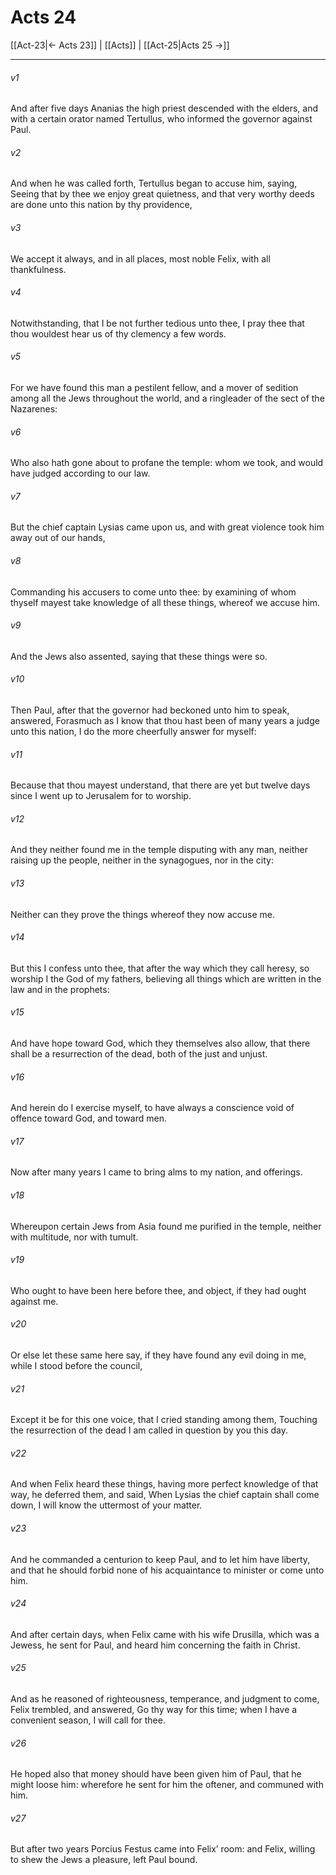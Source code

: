 # Acts 24

[[Act-23|← Acts 23]] | [[Acts]] | [[Act-25|Acts 25 →]]
***

###### v1
And after five days Ananias the high priest descended with the elders, and with a certain orator named Tertullus, who informed the governor against Paul.
###### v2
And when he was called forth, Tertullus began to accuse him, saying, Seeing that by thee we enjoy great quietness, and that very worthy deeds are done unto this nation by thy providence,
###### v3
We accept it always, and in all places, most noble Felix, with all thankfulness.
###### v4
Notwithstanding, that I be not further tedious unto thee, I pray thee that thou wouldest hear us of thy clemency a few words.
###### v5
For we have found this man a pestilent fellow, and a mover of sedition among all the Jews throughout the world, and a ringleader of the sect of the Nazarenes:
###### v6
Who also hath gone about to profane the temple: whom we took, and would have judged according to our law.
###### v7
But the chief captain Lysias came upon us, and with great violence took him away out of our hands,
###### v8
Commanding his accusers to come unto thee: by examining of whom thyself mayest take knowledge of all these things, whereof we accuse him.
###### v9
And the Jews also assented, saying that these things were so.
###### v10
Then Paul, after that the governor had beckoned unto him to speak, answered, Forasmuch as I know that thou hast been of many years a judge unto this nation, I do the more cheerfully answer for myself:
###### v11
Because that thou mayest understand, that there are yet but twelve days since I went up to Jerusalem for to worship.
###### v12
And they neither found me in the temple disputing with any man, neither raising up the people, neither in the synagogues, nor in the city:
###### v13
Neither can they prove the things whereof they now accuse me.
###### v14
But this I confess unto thee, that after the way which they call heresy, so worship I the God of my fathers, believing all things which are written in the law and in the prophets:
###### v15
And have hope toward God, which they themselves also allow, that there shall be a resurrection of the dead, both of the just and unjust.
###### v16
And herein do I exercise myself, to have always a conscience void of offence toward God, and toward men.
###### v17
Now after many years I came to bring alms to my nation, and offerings.
###### v18
Whereupon certain Jews from Asia found me purified in the temple, neither with multitude, nor with tumult.
###### v19
Who ought to have been here before thee, and object, if they had ought against me.
###### v20
Or else let these same here say, if they have found any evil doing in me, while I stood before the council,
###### v21
Except it be for this one voice, that I cried standing among them, Touching the resurrection of the dead I am called in question by you this day.
###### v22
And when Felix heard these things, having more perfect knowledge of that way, he deferred them, and said, When Lysias the chief captain shall come down, I will know the uttermost of your matter.
###### v23
And he commanded a centurion to keep Paul, and to let him have liberty, and that he should forbid none of his acquaintance to minister or come unto him.
###### v24
And after certain days, when Felix came with his wife Drusilla, which was a Jewess, he sent for Paul, and heard him concerning the faith in Christ.
###### v25
And as he reasoned of righteousness, temperance, and judgment to come, Felix trembled, and answered, Go thy way for this time; when I have a convenient season, I will call for thee.
###### v26
He hoped also that money should have been given him of Paul, that he might loose him: wherefore he sent for him the oftener, and communed with him.
###### v27
But after two years Porcius Festus came into Felix’ room: and Felix, willing to shew the Jews a pleasure, left Paul bound. 
